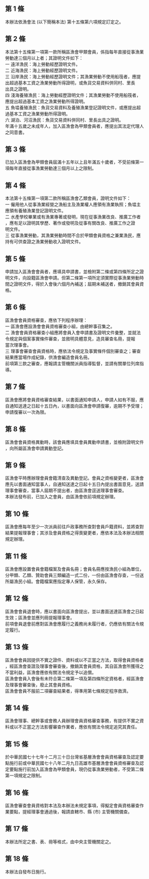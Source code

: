 第 1 條
-------
本辦法依漁會法 (以下簡稱本法) 第十五條第六項規定訂定之。

第 2 條
-------
本法第十五條第一項第一款所稱區漁會甲類會員，係指每年直接從事漁業  
勞動達三個月以上者；其證明文件如下：  
一  遠洋漁民：海上勞動經歷證明文件。  
二  近海漁民：海上勞動經歷證明文件。  
三  沿岸漁民：海上勞動經歷證明文件；其漁業勞動不使用船筏者，應提  
    出超過基本工資之漁業勞動所得證明，或魚貨交易資料併同村、里長  
    出具之證明。  
四  淺海養殖漁民：海上勞動經歷證明文件；其漁業勞動不使用船筏者，  
    應提出超過基本工資之漁業勞動所得證明。  
五  魚塭養殖漁民：魚貨交易資料及養殖漁業登記證明文件，或應提出超  
    過基本工資之漁業勞動所得證明。  
六  湖泊、河沼漁民：魚貨交易資料併同村、里長出具之證明。  
年滿十五歲之未成年人，加入區漁會為甲類會員者，應提出其法定代理人  
之同意書。

第 3 條
-------
已加入區漁會為甲類會員屆滿十五年以上且年滿五十歲者，不受前條第一  
項每年直接從事漁業勞動達三個月以上之限制。

第 4 條
-------
本法第十五條第一項第二款所稱區漁會乙類會員，證明文件如下：  
一  僱用他人從事漁業經營之漁船主及漁業權人應領有漁業執照；魚塭主  
    應領有養殖漁業登記證明文件。  
二  水產學校畢業或有漁業專著或發明，現在從事漁業改良、推廣工作者  
    ，應有足以證明其學歷、著作或發明及從事有關改良、推廣工作之證  
    明文件。  
三  從事漁業勞動，其漁業勞動時間不合於甲類會員資格之兼業漁民，應  
    持有可供查證之漁業勞動收入證明文件。

第 5 條
-------
申請加入區漁會會員者，應填具申請書，並檢附第二條或第四條所定之證  
明文件，向設籍區漁會申請。但第二條第一項所定須實際從事漁業勞動時  
間之證明文件，得於入會後六個月內補送；屆期未補送者，撤銷其會員資  
格。

第 6 條
-------
區漁會會員資格審查，應依下列程序辦理：  
一  區漁會應設漁會會員資格審查小組，由總幹事召集之。  
二  漁會會員資格審查小組應將會員入會申請書及證明文件彙整，並就法  
    令規定與個案事實條件審查，並敘明具體意見，造具審查名冊，提報  
    當次理事會。  
三  理事會審查會員資格時，應依法令規定及事實條件個別審查之；審查  
    結果應當場作成紀錄，供漁會編造會員名冊。  
前項第三款之審查，應報請主管機關派員指導監督，並請有關單位列席指  
導。

第 7 條
-------
區漁會應將會員資格審查結果，以書面通知申請人，申請人如有不服，應  
自通知送達之日起十五日內，以書面向區漁會申請復審，逾期不予受理；  
申請復審以一次為限。

第 8 條
-------
區漁會會員資格異動時，該會員應填具會員異動申請書，並檢附證明文件  
，向所屬區漁會申請異動登記。

第 9 條
-------
區漁會平時應辦理會員會籍清查及異動登記。會員之資格變更者，區漁會  
應先以書面通知當事人，自通知送達之日起十五日內提出書面意見，送請  
理事會審查，當事人屆期不提出者，由區漁會逕送理事會審查。  
本辦法發布前，已加入之會員，由區漁會依前項規定辦理。

第 10 條
--------
區漁會應每年至少一次派員前往戶政事務所查對會員戶籍資料，並將查對  
結果提報理事會；其涉及會員資格之得喪變更者，應依本法及本辦法相關  
規定辦理。

第 11 條
--------
區漁會應設置會員會籍檔案及會員名冊；會員名冊應按漁民小組為單位，  
分甲類、乙類、贊助會員三類編造一式二份，一份由區漁會存查，一份送  
所屬漁民小組。會籍檔案應指定專人保管，永久保存。

第 12 條
--------
區漁會會員退會時，應以書面向區漁會提出，並以書面送達區漁會之日起  
生效；區漁會並應列冊提報理事會。  
前項會員退會前應對區漁會應履行之義務尚未履行者，仍應依有關法令規  
定履行。

第 13 條
--------
區漁會會員因提供不實之證件、資料或以不正當之方法，取得會員資格者  
，經區漁會查證及理事會審查後，撤銷其會員資格，其自區漁會所獲得之  
不當利益，區漁會應依有關法令規定予以追償。  
區漁會會員入會後有未符合第二條第一項及第四條所定資格者，經區漁會  
及理事會審查後，廢止其會員資格。  
區漁會會員不服前二項審查結果者，得準用第七條規定程序救濟。

第 14 條
--------
區漁會理事、總幹事或會務人員辦理會員資格審查事務，有提供不實之資  
料或以不正當之方法影響審查作業者，應依有關法令規定追究其責任。

第 15 條
--------
於中華民國七十七年十二月三十日台灣省基層漁會會員資格審查及認定要  
點施行前或中華民國七十八年二月九日高雄市基層漁會會員資格審查及認  
定要點施行前加入區漁會為甲類會員，現仍從事漁業勞動者，不受第二條  
第一項規定之限制。

第 16 條
--------
區漁會審查會員資格對本法及本辦法未規定事項，得擬定會員資格審查作  
業要點，提經理事會通過後，報請直轄市、縣 (市) 主管機關備查。

第 17 條
--------
本辦法所定之書、表、冊等格式，由中央主管機關定之。

第 18 條
--------
本辦法自發布日施行。


